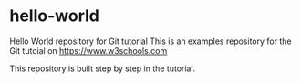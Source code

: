 # hello-world  
Hello World repository for Git tutorial
This is an examples repository for the Git tutoial on https://www.w3schools.com

This repository is built step by step in the tutorial.
